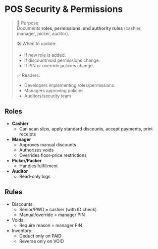 # POS Security & Permissions

> 📌 Purpose:  
> Documents **roles, permissions, and authority rules** (cashier, manager, picker, auditor).
>
> 🛠 When to update:
>
> - If new role is added.
> - If discount/void permissions change.
> - If PIN or override policies change.
>
> ✅ Readers:
>
> - Developers implementing roles/permissions
> - Managers approving policies
> - Auditors/security team

## Roles

- **Cashier**
  - Can scan slips, apply standard discounts, accept payments, print receipts
- **Manager**
  - Approves manual discounts
  - Authorizes voids
  - Overrides floor-price restrictions
- **Picker/Packer**
  - Handles fulfillment
- **Auditor**
  - Read-only logs

## Rules

- Discounts:
  - Senior/PWD = cashier (with ID check)
  - Manual/override = manager PIN
- Voids:
  - Require reason + manager PIN
- Inventory:
  - Deduct only on PAID
  - Reverse only on VOID
